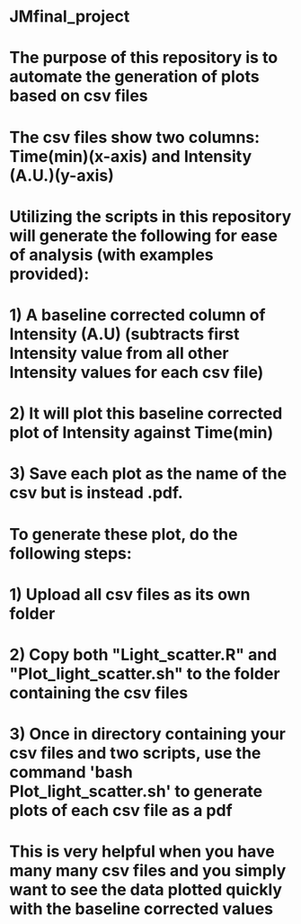 # JMfinal_project

# The purpose of this repository is to automate the generation of plots based on csv files
# The csv files show two columns: Time(min)(x-axis) and Intensity (A.U.)(y-axis)

# Utilizing the scripts in this repository will generate the following for ease of analysis (with examples provided):
# 1) A baseline corrected column of Intensity (A.U) (subtracts first Intensity value from all other Intensity values for each   csv file) 
# 2) It will plot this baseline corrected plot of Intensity against Time(min) 
# 3) Save each plot as the name of the csv but is instead .pdf.

# To generate these plot, do the following steps:
# 1) Upload all csv files as its own folder 
# 2) Copy both "Light_scatter.R" and "Plot_light_scatter.sh" to the folder containing the csv files
# 3) Once in directory containing your csv files and two scripts, use the command 'bash Plot_light_scatter.sh' to generate      plots of each csv file as a pdf

# This is very helpful when you have many many csv files and you simply want to see the data plotted quickly with the baseline  corrected values